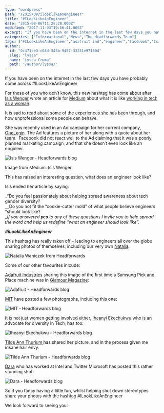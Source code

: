 ```yaml
---
type: "wordpress"
path: "/2015/08/ilooklikeanengineer"
title: "#ILookLikeAnEngineer"
date: "2015-08-06T11:28:28.000Z"
modified: "2017-11-03T10:56:41.000Z"
excerpt: "If you have been on the internet in the last few days you have probably come across #ILookLikeAnEngineer For those of you who don’t know, this new hashtag has come about after Isis Wenger wrote an article for Medium about what it is like working in tech as a woman. It is sad to read about some …"
categories: ["Informational","News","The Headforwards Team"]
tags: ["#ILookLikeAnEngineer","adafruit ind","engineer","facebook","Isis Wenger","medium","MIT","MITY","natalia","one login","Pintrest","twitter","Women in tech"]
author:
  id: "0c471ce3-c08d-545b-9457-33251e971504"
  slug: "lyssa"
  name: "Lyssa Crump"
  path: "/author/lyssa/"
---
```

If you have been on the internet in the last few days you have probably come across #ILookLikeAnEngineer

For those of you who don’t know, this new hashtag has come about after [Isis Wenger](https://twitter.com/isisanchalee) wrote an article for [Medium](https://medium.com) about what it is like [working in tech as a woman](https://medium.com/the-coffeelicious/you-may-have-seen-my-face-on-bart-8b9561003e0f).

It is sad to read about some of the experiences she has been through, and how unprofessional some people can behave.

She was recently used in an Ad campaign for her current company, [OneLogin](https://www.onelogin.com/). The Ad features a picture of her along with a quote about her team.  Facebook did not react well to the Ad claiming that it was a poorly planned marketing campaign, and that she doesn’t even look like an engineer.

![Isis Wenger - Headforwards blog ](/wp-content/uploads/2015/08/1-tM5CLfGMj4wIT4qGzxNQGQ.jpeg)

Image from Medium. Isis Wenger

This has raised an interesting question, what does an engineer look like?

Isis ended her article by saying:

_“Do you feel passionately about helping spread awareness about tech gender diversity?  
__Do you not fit the “cookie-cutter mold” of what people believe engineers “should look like?  
__If you answered **yes** to any of these questions I invite you to help spread the word and help us redefine “what an engineer should look like”._

_**#iLookLikeAnEngineer**_

This hashtag has really taken off – leading to engineers all over the globe sharing photos of themselves, including our very own [Natalia](https://twitter.com/natkuTala).

![Natalia Waniczek from Headforwards ](/wp-content/uploads/2015/08/Natalia.jpg)

Some of our other favourites inlcude:

[Adafruit Industries](https://twitter.com/adafruit) sharing this image of the first time a Samsung Pick and Place machine was in [Glamour Magazine](http://www.glamourmagazine.co.uk/):

![Adafruit - Headforwards blog](/wp-content/uploads/2015/08/Screen-Shot-2015-08-06-at-11.52.25.png)

[MIT](https://twitter.com/MIT) have posted a few photographs, including this one:

![MIT - Headforwards blog ](/wp-content/uploads/2015/08/Screen-Shot-2015-08-06-at-11.52.54.png)

It is not just women getting involved either, [Iheanyi Ekechukwu](https://twitter.com/kwuchu) who is an advocate for diversity in Tech, has too:

![Iheanyi Ekechukwu - Headforwards blog ](/wp-content/uploads/2015/08/Screen-Shot-2015-08-06-at-11.55.44.png)

[Tilde Ann Thurium ](https://twitter.com/annthurium)has shared her picture, and in the process given me insane hair envy:

![Tilde Ann Thurium - Headforwards blog ](/wp-content/uploads/2015/08/Screen-Shot-2015-08-06-at-11.56.49.png)

[Dara](https://twitter.com/daraoke) who has worked at Intel and Twitter Microsoft has posted this rather stunning shot:

![Dara - Headforwards blog ](/wp-content/uploads/2015/08/Screen-Shot-2015-08-06-at-12.20.41.png)

So if you fancy having a little fun, whilst helping shut down stereotypes share your photos with the hashtag #ILookLikeAnEngineer

We look forward to seeing you!